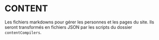 # CONTENT

Les fichiers markdowns pour gérer les personnes et les pages du site.
Ils seront transformés en fichiers JSON par les scripts du dossier `contentCompilers`.
